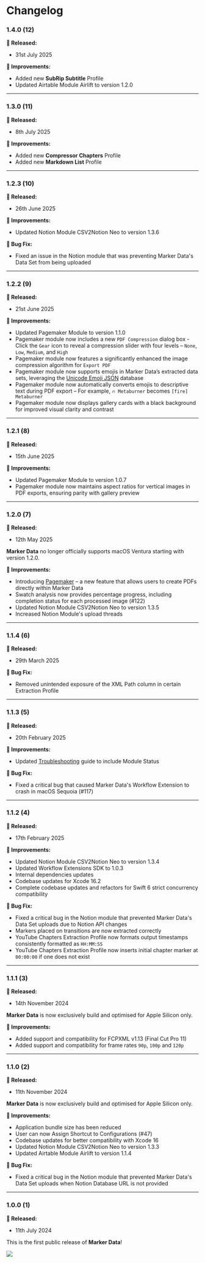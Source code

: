 # Changelog

### 1.4.0 (12)

**🎉 Released:**
- 31st July 2025

**🔨 Improvements:**
- Added new **SubRip Subtitle** Profile
- Updated Airtable Module Airlift to version 1.2.0

---

### 1.3.0 (11)

**🎉 Released:**
- 8th July 2025

**🔨 Improvements:**
- Added new **Compressor Chapters** Profile
- Added new **Markdown List** Profile

---

### 1.2.3 (10)

**🎉 Released:**
- 26th June 2025

**🔨 Improvements:**
- Updated Notion Module CSV2Notion Neo to version 1.3.6

**🐞 Bug Fix:**
- Fixed an issue in the Notion module that was preventing Marker Data's Data Set from being uploaded

---

### 1.2.2 (9)

**🎉 Released:**
- 21st June 2025

**🔨 Improvements:**
- Updated Pagemaker Module to version 1.1.0
- Pagemaker module now includes a new `PDF Compression` dialog box - Click the `Gear` icon to reveal a compression slider with four levels – `None`, `Low`, `Medium`, and `High`
- Pagemaker module now features a significantly enhanced the image compression algorithm for `Export PDF`
- Pagemaker module now supports emojis in Marker Data’s extracted data sets, leveraging the [Unicode Emoji JSON](https://github.com/muan/unicode-emoji-json) database
- Pagemaker module now automatically converts emojis to descriptive text during PDF export – For example, `🔥 Metaburner` becomes `[fire] Metaburner`
- Pagemaker module now displays gallery cards with a black background for improved visual clarity and contrast

---

### 1.2.1 (8)

**🎉 Released:**
- 15th June 2025

**🔨 Improvements:**
- Updated Pagemaker Module to version 1.0.7
- Pagemaker module now maintains aspect ratios for vertical images in PDF exports, ensuring parity with gallery preview

---

### 1.2.0 (7)

**🎉 Released:**
- 12th May 2025

**Marker Data** no longer officially supports macOS Ventura starting with version 1.2.0.

**🔨 Improvements:**
- Introducing [Pagemaker](https://markerdata.theacharya.co/user-guide/pagemaker/) – a new feature that allows users to create PDFs directly within Marker Data
- Swatch analysis now provides percentage progress, including completion status for each processed image (#122)
- Updated Notion Module CSV2Notion Neo to version 1.3.5
- Increased Notion Module's upload threads

---

### 1.1.4 (6)

**🎉 Released:**
- 29th March 2025

**🐞 Bug Fix:**
- Removed unintended exposure of the XML Path column in certain Extraction Profile

---

### 1.1.3 (5)

**🎉 Released:**
- 20th February 2025

**🔨 Improvements:**
- Updated [Troubleshooting](https://markerdata.theacharya.co/troubleshooting/) guide to include Module Status

**🐞 Bug Fix:**
- Fixed a critical bug that caused Marker Data's Workflow Extension to crash in macOS Sequoia (#117)

---

### 1.1.2 (4)

**🎉 Released:**
- 17th February 2025

**🔨 Improvements:**
- Updated Notion Module CSV2Notion Neo to version 1.3.4
- Updated Workflow Extensions SDK to 1.0.3
- Internal dependencies updates
- Codebase updates for Xcode 16.2
- Complete codebase updates and refactors for Swift 6 strict concurrency compatibility

**🐞 Bug Fix:**
- Fixed a critical bug in the Notion module that prevented Marker Data's Data Set uploads due to Notion API changes
- Markers placed on transitions are now extracted correctly
- YouTube Chapters Extraction Profile now formats output timestamps consistently formatted as `HH:MM:SS`
- YouTube Chapters Extraction Profile now inserts initial chapter marker at `00:00:00` if one does not exist

---

### 1.1.1 (3)

**🎉 Released:**
- 14th November 2024

**Marker Data** is now exclusively build and optimised for Apple Silicon only.

**🔨 Improvements:**
- Added support and compatibility for FCPXML v1.13 (Final Cut Pro 11)
- Added support and compatibility for frame rates `90p`, `100p` and `120p`

---

### 1.1.0 (2)

**🎉 Released:**
- 11th November 2024

**Marker Data** is now exclusively build and optimised for Apple Silicon only.

**🔨 Improvements:**
- Application bundle size has been reduced
- User can now Assign Shortcut to Configurations (#47)
- Codebase updates for better compatibility with Xcode 16
- Updated Notion Module CSV2Notion Neo to version 1.3.3
- Updated Airtable Module Airlift to version 1.1.4

**🐞 Bug Fix:**
- Fixed a critical bug in the Notion module that prevented Marker Data's Data Set uploads when Notion Database URL is not provided

---

### 1.0.0 (1)

**🎉 Released:**
- 11th July 2024

This is the first public release of **Marker Data**!

<p align="left"><img src="https://i.giphy.com/Lp71UWmAAeJHi.webp"></p>
